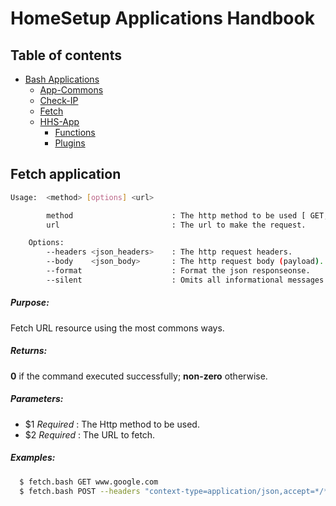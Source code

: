# HomeSetup Applications Handbook

## Table of contents

<!-- toc -->
- [Bash Applications](../../applications.md)
  * [App-Commons](app-commons.md)
  * [Check-IP](check-ip.md)
  * [Fetch](fetch.md)
  * [HHS-App](hhs-app.md)
    + [Functions](hhs-app.md#functions)
    + [Plugins](hhs-app.md#plug-ins)
<!-- tocstop -->

## Fetch application

```bash
Usage:  <method> [options] <url>

        method                      : The http method to be used [ GET, POST, PUT, PATCH, DELETE ].
        url                         : The url to make the request.

    Options:
        --headers <json_headers>    : The http request headers.
        --body    <json_body>       : The http request body (payload).
        --format                    : Format the json responseonse.
        --silent                    : Omits all informational messages.
```

##### **Purpose**:

Fetch URL resource using the most commons ways.

##### **Returns**:

**0** if the command executed successfully; **non-zero** otherwise.

##### **Parameters**: 

  - $1 _Required_ : The Http method to be used.
  - $2 _Required_ : The URL to fetch.

##### **Examples:**

```bash
  $ fetch.bash GET www.google.com
  $ fetch.bash POST --headers "context-type=application/json,accept=*/*"  --body='{"id": 123}' localhost:8080/rest/api
```
